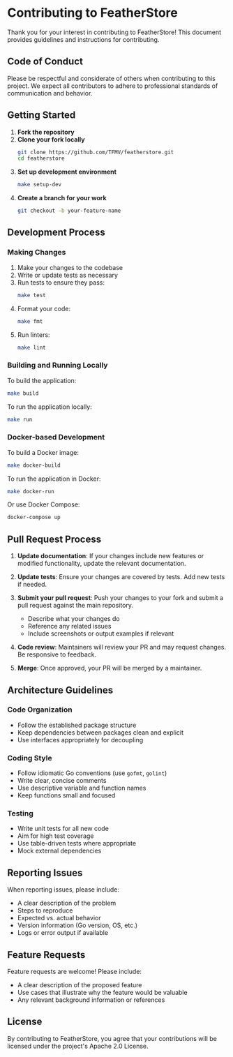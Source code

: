 # Contributing to FeatherStore

Thank you for your interest in contributing to FeatherStore! This document provides guidelines and instructions for contributing.

## Code of Conduct

Please be respectful and considerate of others when contributing to this project. We expect all contributors to adhere to professional standards of communication and behavior.

## Getting Started

1. **Fork the repository**
2. **Clone your fork locally**
   ```bash
   git clone https://github.com/TFMV/featherstore.git
   cd featherstore
   ```
3. **Set up development environment**
   ```bash
   make setup-dev
   ```
4. **Create a branch for your work**
   ```bash
   git checkout -b your-feature-name
   ```

## Development Process

### Making Changes

1. Make your changes to the codebase
2. Write or update tests as necessary
3. Run tests to ensure they pass:
   ```bash
   make test
   ```
4. Format your code:
   ```bash
   make fmt
   ```
5. Run linters:
   ```bash
   make lint
   ```

### Building and Running Locally

To build the application:
```bash
make build
```

To run the application locally:
```bash
make run
```

### Docker-based Development

To build a Docker image:
```bash
make docker-build
```

To run the application in Docker:
```bash
make docker-run
```

Or use Docker Compose:
```bash
docker-compose up
```

## Pull Request Process

1. **Update documentation**: If your changes include new features or modified functionality, update the relevant documentation.

2. **Update tests**: Ensure your changes are covered by tests. Add new tests if needed.

3. **Submit your pull request**: Push your changes to your fork and submit a pull request against the main repository.
   - Describe what your changes do
   - Reference any related issues
   - Include screenshots or output examples if relevant

4. **Code review**: Maintainers will review your PR and may request changes. Be responsive to feedback.

5. **Merge**: Once approved, your PR will be merged by a maintainer.

## Architecture Guidelines

### Code Organization

- Follow the established package structure
- Keep dependencies between packages clean and explicit
- Use interfaces appropriately for decoupling

### Coding Style

- Follow idiomatic Go conventions (use `gofmt`, `golint`)
- Write clear, concise comments
- Use descriptive variable and function names
- Keep functions small and focused

### Testing

- Write unit tests for all new code
- Aim for high test coverage
- Use table-driven tests where appropriate
- Mock external dependencies

## Reporting Issues

When reporting issues, please include:
- A clear description of the problem
- Steps to reproduce
- Expected vs. actual behavior
- Version information (Go version, OS, etc.)
- Logs or error output if available

## Feature Requests

Feature requests are welcome! Please include:
- A clear description of the proposed feature
- Use cases that illustrate why the feature would be valuable
- Any relevant background information or references

## License

By contributing to FeatherStore, you agree that your contributions will be licensed under the project's Apache 2.0 License. 